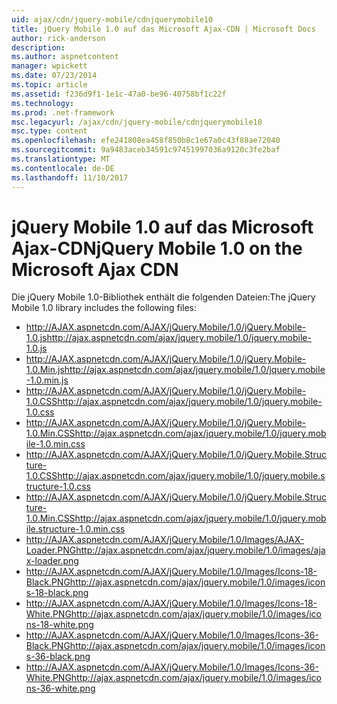 ```yaml
---
uid: ajax/cdn/jquery-mobile/cdnjquerymobile10
title: jQuery Mobile 1.0 auf das Microsoft Ajax-CDN | Microsoft Docs
author: rick-anderson
description: 
ms.author: aspnetcontent
manager: wpickett
ms.date: 07/23/2014
ms.topic: article
ms.assetid: f236d9f1-1e1c-47a0-be96-40758bf1c22f
ms.technology: 
ms.prod: .net-framework
msc.legacyurl: /ajax/cdn/jquery-mobile/cdnjquerymobile10
msc.type: content
ms.openlocfilehash: efe241808ea458f850b8c1e67a0c43f88ae72040
ms.sourcegitcommit: 9a9483aceb34591c97451997036a9120c3fe2baf
ms.translationtype: MT
ms.contentlocale: de-DE
ms.lasthandoff: 11/10/2017
---
```

<a name="jquery-mobile-10-on-the-microsoft-ajax-cdn"></a><span data-ttu-id="65e11-102">jQuery Mobile 1.0 auf das Microsoft Ajax-CDN</span><span class="sxs-lookup"><span data-stu-id="65e11-102">jQuery Mobile 1.0 on the Microsoft Ajax CDN</span></span>
====================
<span data-ttu-id="65e11-103">Die jQuery Mobile 1.0-Bibliothek enthält die folgenden Dateien:</span><span class="sxs-lookup"><span data-stu-id="65e11-103">The jQuery Mobile 1.0 library includes the following files:</span></span>

- <span data-ttu-id="65e11-104">http://AJAX.aspnetcdn.com/AJAX/jQuery.Mobile/1.0/jQuery.Mobile-1.0.js</span><span class="sxs-lookup"><span data-stu-id="65e11-104">http://ajax.aspnetcdn.com/ajax/jquery.mobile/1.0/jquery.mobile-1.0.js</span></span>
- <span data-ttu-id="65e11-105">http://AJAX.aspnetcdn.com/AJAX/jQuery.Mobile/1.0/jQuery.Mobile-1.0.Min.js</span><span class="sxs-lookup"><span data-stu-id="65e11-105">http://ajax.aspnetcdn.com/ajax/jquery.mobile/1.0/jquery.mobile-1.0.min.js</span></span>
- <span data-ttu-id="65e11-106">http://AJAX.aspnetcdn.com/AJAX/jQuery.Mobile/1.0/jQuery.Mobile-1.0.CSS</span><span class="sxs-lookup"><span data-stu-id="65e11-106">http://ajax.aspnetcdn.com/ajax/jquery.mobile/1.0/jquery.mobile-1.0.css</span></span>
- <span data-ttu-id="65e11-107">http://AJAX.aspnetcdn.com/AJAX/jQuery.Mobile/1.0/jQuery.Mobile-1.0.Min.CSS</span><span class="sxs-lookup"><span data-stu-id="65e11-107">http://ajax.aspnetcdn.com/ajax/jquery.mobile/1.0/jquery.mobile-1.0.min.css</span></span>
- <span data-ttu-id="65e11-108">http://AJAX.aspnetcdn.com/AJAX/jQuery.Mobile/1.0/jQuery.Mobile.Structure-1.0.CSS</span><span class="sxs-lookup"><span data-stu-id="65e11-108">http://ajax.aspnetcdn.com/ajax/jquery.mobile/1.0/jquery.mobile.structure-1.0.css</span></span>
- <span data-ttu-id="65e11-109">http://AJAX.aspnetcdn.com/AJAX/jQuery.Mobile/1.0/jQuery.Mobile.Structure-1.0.Min.CSS</span><span class="sxs-lookup"><span data-stu-id="65e11-109">http://ajax.aspnetcdn.com/ajax/jquery.mobile/1.0/jquery.mobile.structure-1.0.min.css</span></span>
- <span data-ttu-id="65e11-110">http://AJAX.aspnetcdn.com/AJAX/jQuery.Mobile/1.0/Images/AJAX-Loader.PNG</span><span class="sxs-lookup"><span data-stu-id="65e11-110">http://ajax.aspnetcdn.com/ajax/jquery.mobile/1.0/images/ajax-loader.png</span></span>
- <span data-ttu-id="65e11-111">http://AJAX.aspnetcdn.com/AJAX/jQuery.Mobile/1.0/Images/Icons-18-Black.PNG</span><span class="sxs-lookup"><span data-stu-id="65e11-111">http://ajax.aspnetcdn.com/ajax/jquery.mobile/1.0/images/icons-18-black.png</span></span>
- <span data-ttu-id="65e11-112">http://AJAX.aspnetcdn.com/AJAX/jQuery.Mobile/1.0/Images/Icons-18-White.PNG</span><span class="sxs-lookup"><span data-stu-id="65e11-112">http://ajax.aspnetcdn.com/ajax/jquery.mobile/1.0/images/icons-18-white.png</span></span>
- <span data-ttu-id="65e11-113">http://AJAX.aspnetcdn.com/AJAX/jQuery.Mobile/1.0/Images/Icons-36-Black.PNG</span><span class="sxs-lookup"><span data-stu-id="65e11-113">http://ajax.aspnetcdn.com/ajax/jquery.mobile/1.0/images/icons-36-black.png</span></span>
- <span data-ttu-id="65e11-114">http://AJAX.aspnetcdn.com/AJAX/jQuery.Mobile/1.0/Images/Icons-36-White.PNG</span><span class="sxs-lookup"><span data-stu-id="65e11-114">http://ajax.aspnetcdn.com/ajax/jquery.mobile/1.0/images/icons-36-white.png</span></span>
